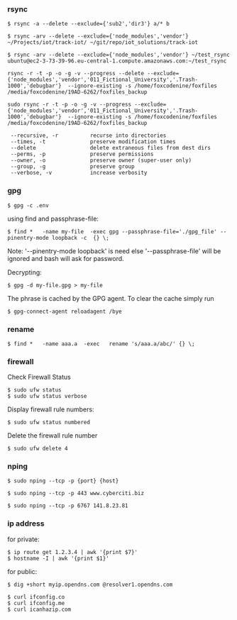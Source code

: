 ### rsync

    $ rsync -a --delete --exclude={'sub2','dir3'} a/* b

    $ rsync -arv --delete --exclude={'node_modules','vendor'} ~/Projects/iot/track-iot/ ~/git/repo/iot_solutions/track-iot

    $ rsync -arv --delete --exclude={'node_modules','vendor'} ~/test_rsync ubuntu@ec2-3-73-39-96.eu-central-1.compute.amazonaws.com:~/test_rsync

    rsync -r -t -p -o -g -v --progress --delete --exclude={'node_modules','vendor','011_Fictional_University','.Trash-1000','debugbar'}  --ignore-existing -s /home/foxcodenine/foxfiles /media/foxcodenine/19AD-6262/foxfiles_backup
    
    sudo rsync -r -t -p -o -g -v --progress --exclude={'node_modules','vendor','011_Fictional_University','.Trash-1000','debugbar'}  --ignore-existing -s /home/foxcodenine/foxfiles /media/foxcodenine/19AD-6262/foxfiles_backup
    
     --recursive, -r          recurse into directories
     --times, -t              preserve modification times
     --delete                 delete extraneous files from dest dirs
     --perms, -p              preserve permissions
     --owner, -o              preserve owner (super-user only)
     --group, -g              preserve group
     --verbose, -v            increase verbosity



### gpg

    $ gpg -c .env

using find and passphrase-file:

    $ find *   -name my-file  -exec gpg --passphrase-file='./gpg_file' --pinentry-mode loopback -c  {} \;

Note: '--pinentry-mode loopback' is need else '--passphrase-file' will be ignored 
and bash will ask for password.

Decrypting: 

    $ gpg -d my-file.gpg > my-file

The phrase is cached by the GPG agent.
To clear the cache simply run

    $ gpg-connect-agent reloadagent /bye


### rename

    $ find *   -name aaa.a  -exec   rename 's/aaa.a/abc/' {} \;

### firewall

Check Firewall Status

    $ sudo ufw status
    $ sudo ufw status verbose

Display firewall rule numbers:

    $ sudo ufw status numbered

Delete the firewall rule number

    $ sudo ufw delete 4


### nping

    $ sudo nping --tcp -p {port} {host}

    $ sudo nping --tcp -p 443 www.cyberciti.biz

    $ sudo nping --tcp -p 6767 141.8.23.81


### ip address

for private:

    $ ip route get 1.2.3.4 | awk '{print $7}'
    $ hostname -I | awk '{print $1}'

for public:

    $ dig +short myip.opendns.com @resolver1.opendns.com

    $ curl ifconfig.co
    $ curl ifconfig.me
    $ curl icanhazip.com
